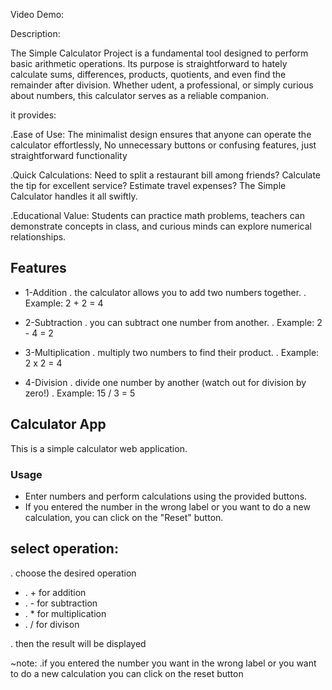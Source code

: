 
Video Demo:

Description:

The Simple Calculator Project is a fundamental tool designed to perform basic arithmetic operations. Its purpose is straightforward to hately calculate sums, differences, products, quotients, and even find the remainder after division. Whether udent, a professional, or simply curious about numbers, this calculator serves as a reliable companion.

it provides:

.Ease of Use: The minimalist design ensures that anyone can operate the calculator effortlessly, No unnecessary buttons or confusing features, just straightforward functionality


.Quick Calculations: Need to split a restaurant bill among friends? Calculate the tip for excellent service? Estimate travel expenses? The Simple Calculator handles it all swiftly.


.Educational Value: Students can practice math problems, teachers can demonstrate concepts in class, and curious minds can explore numerical relationships.



## Features

- 1-Addition
. the calculator allows you to add two numbers together.
. Example: 2 + 2 = 4

- 2-Subtraction
. you can subtract one number from another.
. Example: 2 - 4 = 2

- 3-Multiplication
. multiply two numbers to find their product.
. Example: 2 x 2 = 4

- 4-Division
. divide one number by another (watch out for division by zero!)
. Example: 15 / 3 = 5

## Calculator App

This is a simple calculator web application.

### Usage

- Enter numbers and perform calculations using the provided buttons.
- If you entered the number in the wrong label or you want to do a new calculation, you can click on the "Reset" button.

## select operation:
. choose the desired operation

 - . + for addition
 - . - for subtraction
 - . * for multiplication
 - . / for divison

 . then the result will be displayed

~note:
.if you entered the number you want in the wrong label or you want to do a new calculation you can click on the reset button